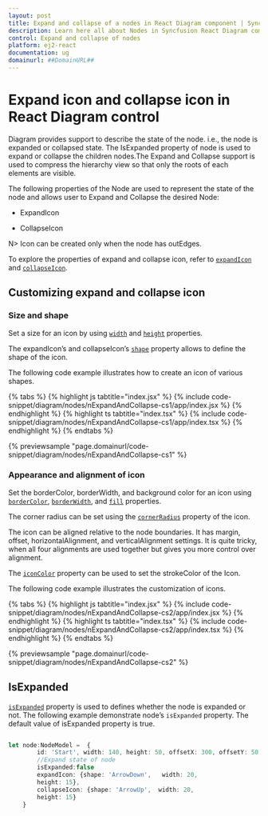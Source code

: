 ```yaml
---
layout: post
title: Expand and collapse of a nodes in React Diagram component | Syncfusion
description: Learn here all about Nodes in Syncfusion React Diagram component of Syncfusion Essential JS 2 and more.
control: Expand and collapse of nodes
platform: ej2-react
documentation: ug
domainurl: ##DomainURL##
---
```


# Expand icon and collapse icon in React Diagram control

Diagram provides support to describe the state of the node. i.e., the node is expanded or collapsed state. The IsExpanded property of node is used to expand or collapse the children nodes.The Expand and Collapse support is used to compress the hierarchy view so that only the roots of each elements are visible.

The following properties of the Node are used to represent the state of the node and allows user to Expand and Collapse the desired Node:

* ExpandIcon

* CollapseIcon

N> Icon can be created only when the node has outEdges.

To explore the properties of expand and collapse icon, refer to [`expandIcon`](https://ej2.syncfusion.com/react/documentation/api/diagram/node/#expandicon) and [`collapseIcon`](https://ej2.syncfusion.com/react/documentation/api/diagram/node/#collapseicon).

## Customizing expand and collapse icon

### Size and shape

Set a size for an icon by using [`width`](https://ej2.syncfusion.com/react/documentation/api/diagram/iconShapeModel/#width) and [`height`](https://ej2.syncfusion.com/react/documentation/api/diagram/iconShapeModel/#height) properties.

The expandIcon’s and collapseIcon’s [`shape`](https://ej2.syncfusion.com/react/documentation/api/diagram/iconShapeModel/#shape) property allows to define the shape of the icon.

The following code example illustrates how to create an icon of various shapes.

{% tabs %}
{% highlight js tabtitle="index.jsx" %}
{% include code-snippet/diagram/nodes/nExpandAndCollapse-cs1/app/index.jsx %}
{% endhighlight %}
{% highlight ts tabtitle="index.tsx" %}
{% include code-snippet/diagram/nodes/nExpandAndCollapse-cs1/app/index.tsx %}
{% endhighlight %}
{% endtabs %}
 
 {% previewsample "page.domainurl/code-snippet/diagram/nodes/nExpandAndCollapse-cs1" %}

### Appearance and alignment of icon

Set the borderColor, borderWidth, and background color for an icon using [`borderColor`](https://ej2.syncfusion.com/react/documentation/api/diagram/iconShapeModel/#bordercolor), [`borderWidth`](https://ej2.syncfusion.com/react/documentation/api/diagram/iconShapeModel/#borderwidth), and [`fill`](.https://ej2.syncfusion.com/react/documentation/api/diagram/iconShapeModel/#fill) properties.

The corner radius can be set using the [`cornerRadius`](https://ej2.syncfusion.com/react/documentation/api/diagram/iconShapeModel/#cornerradius) property of the icon.

The icon can be aligned relative to the node boundaries. It has margin, offset, horizontalAlignment, and verticalAlignment settings. It is quite tricky, when all four alignments are used together but gives you more control over alignment.

The [`iconColor`](https://ej2.syncfusion.com/react/documentation/api/diagram/iconShapeModel/#iconcolor) property can be used to set the strokeColor of the Icon.

The following code example illustrates the customization of icons.

{% tabs %}
{% highlight js tabtitle="index.jsx" %}
{% include code-snippet/diagram/nodes/nExpandAndCollapse-cs2/app/index.jsx %}
{% endhighlight %}
{% highlight ts tabtitle="index.tsx" %}
{% include code-snippet/diagram/nodes/nExpandAndCollapse-cs2/app/index.tsx %}
{% endhighlight %}
{% endtabs %}
 
 {% previewsample "page.domainurl/code-snippet/diagram/nodes/nExpandAndCollapse-cs2" %}

## IsExpanded

[`isExpanded`](.https://ej2.syncfusion.com/react/documentation/api/diagram/node/#isexpanded) property is used to defines whether the node is expanded or not. The following example demonstrate node’s `isExpanded` property. The default value of isExpanded property is true.

```ts

let node:NodeModel =  {
        id: 'Start', width: 140, height: 50, offsetX: 300, offsetY: 50,
        //Expand state of node
        isExpanded:false
        expandIcon: {shape: 'ArrowDown',   width: 20,
        height: 15},
        collapseIcon: {shape: 'ArrowUp',  width: 20,
        height: 15}
    }

```
